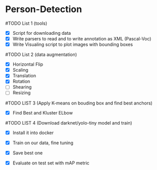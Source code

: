 # Person-Detection
#TODO List 1 (tools)
- [X] Script for downloading data
- [X] Write parsers to read and to  write annotation as XML  (Pascal-Voc)
- [X] Write Visualing script to plot  images with bounding boxes

#TODO List 2 (data augmentation)
- [X] Horizontal Flip
- [X] Scaling
- [X] Translation
- [X] Rotation
- [ ] Shearing
- [ ] Resizing

#TODO LIST 3 (Apply K-means on bouding box and find best anchors)
- [X] Find Best and Kluster ELbow

#TODO LIST 4 (Download darknet/yolo-tiny model and train)
- [X] Install it into docker
- [X] Train on our data, fine tuning
- [x] Save best one
- [X] Evaluate on test set with mAP metric
 

